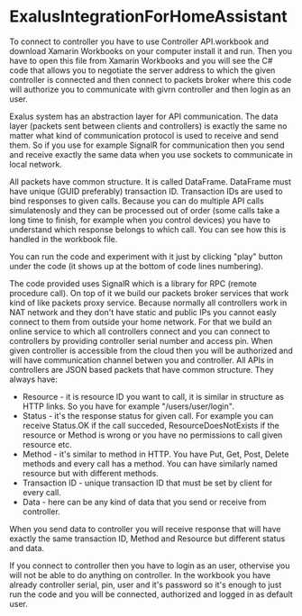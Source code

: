 # ExalusIntegrationForHomeAssistant

To connect to controller you have to use Controller API.workbook and download Xamarin Workbooks on your computer install it and run.
Then you have to open this file from Xamarin Workbooks and you will see the C# code that allows you to negotiate the server address to which the given controller is connected 
and then connect to packets broker where this code will authorize you to communicate with givrn controller and then login as an user.

Exalus system has an abstraction layer for API communication. The data layer (packets sent between clients and controllers) is exactly the same no matter what kind of communication protocol is used to receive and send them.
So if you use for example SignalR for communication then you send and receive exactly the same data when you use sockets to communicate in local network.

All packets have common structure. It is called DataFrame<T>.
DataFrame must have unique (GUID preferably) transaction ID. Transaction IDs are used to bind responses to given calls.
Because you can do multiple API calls simulatenosly and they can be processed out of order (some calls take a long time to finish, for example when you control devices) you have to understand which response belongs to which call.
You can see how this is handled in the workbook file.

You can run the code and experiment with it just by clicking "play" button under the code (it shows up at the bottom of code lines numbering).

The code provided uses SignalR which is a library for RPC (remote procedure call). On top of it we build our packets broker services that work kind of like packets proxy service. 
Because normally all controllers work in NAT network and they don't have static and public IPs you cannot easly connect to them from outside your home network. 
For that we build an online service to which all controllers connect and you can connect to controllers by providing controller serial number and access pin. 
When given controller is accessible from the cloud then you will be authorized and will have communication channel betwen you and controller.
All APIs in controllers are JSON based packets that have common structure.
They always have:
  - Resource - it is resource ID you want to call, it is similar in structure as HTTP links. So you have for example "/users/user/login".
  - Status - it's the response status for given call. For example you can receive Status.OK if the call succeded, ResourceDoesNotExists if the resource or Method is wrong or you have no permissions to call given resource etc.
  - Method - it's similar to method in HTTP. You have Put, Get, Post, Delete methods and every call has a method. You can have similarly named resource but with different methods.
  - Transaction ID - unique transaction ID that must be set by client for every call.
  - Data - here can be any kind of data that you send or receive from controller.
  
When you send data to controller you will receive response that will have exactly the same transaction ID, Method and Resource but different status and data.

If you connect to controller then you have to login as an user, othervise you will not be able to do anything on controller.
In the workbook you have already controller serial, pin, user and it's password so it's enough to just run the code and you will be connected, authorized and logged in as default user.
